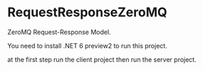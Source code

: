 # RequestResponseZeroMQ
ZeroMQ Request-Response Model.

You need to install .NET 6 preview2 to run this project.

at the first step run the client project then run the server project.
